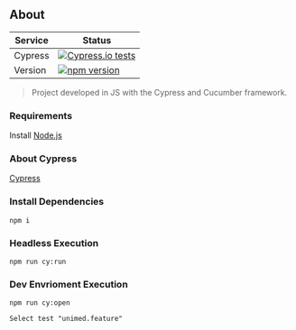 ## About ##

| Service       | Status  |
| ------------- |---------|
|Cypress        |  [![Cypress.io tests](https://img.shields.io/badge/cypress.io-tests-green.svg?style=flat-square)](https://cypress.io)|
|Version        | [![npm version](https://badge.fury.io/js/cypress.svg)](https://badge.fury.io/js/cypress)|

> Project developed in JS with the Cypress and Cucumber framework.

### Requirements ###

Install [Node.js](https://nodejs.org/en/download/)

### About Cypress ###

[Cypress](http://cypress.io)

### Install Dependencies ###
```npm i```

### Headless Execution ###
```npm run cy:run```

### Dev Envrioment Execution ###
```npm run cy:open```

```Select test "unimed.feature"```